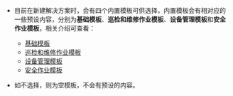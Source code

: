 * 目前在新建解决方案时，会有四个内置模板可供选择，内置模板会有相对应的一些预设内容，分别为**基础模板**、**巡检和维修作业模板**、**设备管理模板**和**安全作业模板**，相关介绍可查看：
  + [基础模板](系统配置手册/模板详细说明/基础模板)
  + [巡检和维修作业模板](./巡检和维修作业模板.md)
  + [设备管理模板](./设备管理模板.md)
  + [安全作业模板](./安全作业模板.md)

* 如不选择，则为空模板，不会有预设的内容。